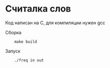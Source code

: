 # Считалка слов

Код написан на C, для компиляции нужен gcc

Сборка

```console
    make build
```

Запуск
```console
    ./freq in out
```
